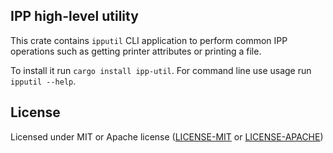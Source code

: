 ## IPP high-level utility

This crate contains `ipputil` CLI application to perform common IPP operations
such as getting printer attributes or printing a file.

To install it run `cargo install ipp-util`. For command line use usage run `ipputil --help`.

## License

Licensed under MIT or Apache license ([LICENSE-MIT](https://opensource.org/licenses/MIT) or [LICENSE-APACHE](https://opensource.org/licenses/Apache-2.0))
